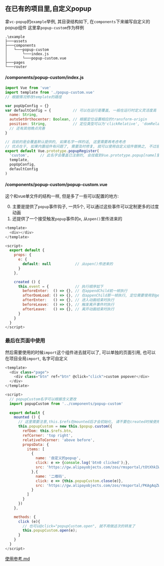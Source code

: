 
## 在已有的项目里,自定义popup

拿`vc-popup`的`example`举例, 其目录结构如下, 在`components`下来编写自定义的popup组件
这里拿`popup-custom`作为样例


```shell
.\example
├───assets
├───components
│   └───popup-custom
│       └───index.js
│       └───popup-custom.vue
├───pages
└───router
```

#### /components/popup-custom/**index.js**

```javascript
import Vue from 'vue'
import template from './popup-custom.vue'
// 根据情况修改template的路径

var popUpConfig = {}
var defaultConfig = {          // 可以在运行是覆盖, 一般在运行时定义灵活度高
  name: String,
  autoSetOrthocenter: Boolean, // 根据定位设置相应的transform-origin
  position: String,            // 定位类型可以为'clickRelative', 'domRelative', 'center'
  // 还有其他晚点完善
}

// 目前的是会覆盖默认提供的, 如果名字一样的话, 这里需要再考虑考虑
// 优点在于, 如果内置组件有问题了, 需要及时修复, 就可以使用自定义组件替换之, 不过感觉大部分是兼容性问题, 非逻辑问题
export default Vue.prototype.popupRegister(
  'custom',     // 此名字会覆盖已注册的, 会挂载到Vue.prototype.popup[name]里
  template, 
  popUpConfig, 
  defaultConfig
)
```
#### /components/popup-custom/**popup-custom.vue**

这个和vue单文件的结构一样, 但是多了一些可以配置的地方:

0. 主要是提供了`popup`事件钩子, 一共5个, 可以通过这些事件可以定制更多的过度动画
1. 还提供了一个接受触发`popup`事件的`e`, 从`open()`里传进来的

```javascript
<template>
  <div></div>
</template>

<script>
  export default {
    props: {
      e: {
        default: null           // 从open()传进来的
      }
    },

    created () {
      this.event = {            // 执行顺序如下
        beforeEnter:  () => {}, // 在appendChild前一帧执行
        afterDomLoad: () => {}, // 在appenChild那一帧执行, 定位需要使用到getBoundingClientRect的话就挂在这里
        afterEnter:   () => {}, // 进入动画结束时执行
        beforeLeave:  () => {}, // 触发离开事件时执行
        afterLeave:   () => {}, // 离开动画结束时执行
      }
    }
  }
</script>
```
### 最后在页面中使用

然后需要使用的时候`import`这个组件进去就可以了, 可以单独的页面引用, 也可以在项目全局`import`, 名字可自定义

```JavaScript
<template>
  <div class="page">
    <div class="btn" ref="btn" @click="click">custom popover</div>
  </div>
</template>

<script>
  // popupCustom名字可以根据含义更改
  import popupCustom from '../components/popup-custom'
  
  export default {
    mounted () {
      // 这里需要注意,this.$refs在mounted后才会初始化, 请不要在created时候使用
      this.popupCustom = new this.$popup.custom({
        refDom: this.$refs.btn,
        refCorner: 'top right',
        relativeToCorner: 'above before',
        propsData: {
          items: [
            {
              name: '自定义的popup',
              click: e => {console.log('btn0 clicked');},
              src: 'https://gw.alipayobjects.com/zos/rmsportal/tOtXhkIWzwotgGSeptou.svg'
            },{
              name: '二维码',
              click: e => {this.popupCustom.close(e)},
              src: 'https://gw.alipayobjects.com/zos/rmsportal/PKAgAqZWJVNwKsAJSmXd.svg'
            }
          ]
        }
      })
    },

    methods: {
      click (e){
        // 也可以@click="popupCustom.open", 就不用做这次的转发了
        this.popupCustom.open(e);
      }
    }
  }
</script>
```

[使用参考.md]()

